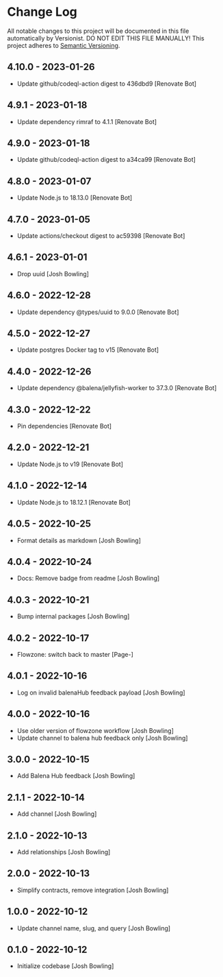 # Change Log

All notable changes to this project will be documented in this file
automatically by Versionist. DO NOT EDIT THIS FILE MANUALLY!
This project adheres to [Semantic Versioning](http://semver.org/).

## 4.10.0 - 2023-01-26

* Update github/codeql-action digest to 436dbd9 [Renovate Bot]

## 4.9.1 - 2023-01-18

* Update dependency rimraf to 4.1.1 [Renovate Bot]

## 4.9.0 - 2023-01-18

* Update github/codeql-action digest to a34ca99 [Renovate Bot]

## 4.8.0 - 2023-01-07

* Update Node.js to 18.13.0 [Renovate Bot]

## 4.7.0 - 2023-01-05

* Update actions/checkout digest to ac59398 [Renovate Bot]

## 4.6.1 - 2023-01-01

* Drop uuid [Josh Bowling]

## 4.6.0 - 2022-12-28

* Update dependency @types/uuid to 9.0.0 [Renovate Bot]

## 4.5.0 - 2022-12-27

* Update postgres Docker tag to v15 [Renovate Bot]

## 4.4.0 - 2022-12-26

* Update dependency @balena/jellyfish-worker to 37.3.0 [Renovate Bot]

## 4.3.0 - 2022-12-22

* Pin dependencies [Renovate Bot]

## 4.2.0 - 2022-12-21

* Update Node.js to v19 [Renovate Bot]

## 4.1.0 - 2022-12-14

* Update Node.js to 18.12.1 [Renovate Bot]

## 4.0.5 - 2022-10-25

* Format details as markdown [Josh Bowling]

## 4.0.4 - 2022-10-24

* Docs: Remove badge from readme [Josh Bowling]

## 4.0.3 - 2022-10-21

* Bump internal packages [Josh Bowling]

## 4.0.2 - 2022-10-17

* Flowzone: switch back to master [Page-]

## 4.0.1 - 2022-10-16

* Log on invalid balenaHub feedback payload [Josh Bowling]

## 4.0.0 - 2022-10-16

* Use older version of flowzone workflow [Josh Bowling]
* Update channel to balena hub feedback only [Josh Bowling]

## 3.0.0 - 2022-10-15

* Add Balena Hub feedback [Josh Bowling]

## 2.1.1 - 2022-10-14

* Add channel [Josh Bowling]

## 2.1.0 - 2022-10-13

* Add relationships [Josh Bowling]

## 2.0.0 - 2022-10-13

* Simplify contracts, remove integration [Josh Bowling]

## 1.0.0 - 2022-10-12

* Update channel name, slug, and query [Josh Bowling]

## 0.1.0 - 2022-10-12

* Initialize codebase [Josh Bowling]
